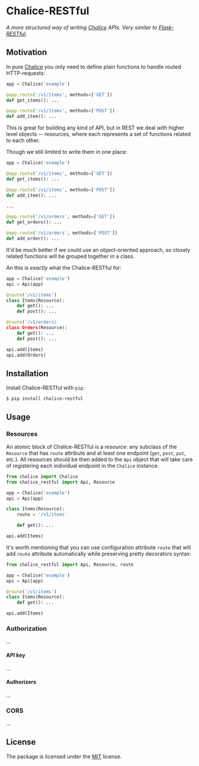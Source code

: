 # Chalice-RESTful

_A more structured way of writing [Chalice](https://github.com/aws/chalice) APIs.
Very similar to [Flask-RESTful](https://github.com/flask-restful/flask-restful)._

## Motivation

In pure [Chalice](https://github.com/aws/chalice) you only need to define plain functions
to handle routed HTTP-requests:

``` python
app = Chalice('example')

@app.route('/v1/items', methods=['GET'])
def get_items(): ...

@app.route('/v1/items', methods=['POST'])
def add_item(): ...
```

This is great for building any kind of API, but in REST we deal with
higher level objects -- resources, where each represents a set of functions
related to each other.

Though we still limited to write them in one place:

``` python
app = Chalice('example')

@app.route('/v1/items', methods=['GET'])
def get_items(): ...

@app.route('/v1/items', methods=['POST'])
def add_item(): ...

...

@app.route('/v1/orders', methods=['GET'])
def get_orders(): ...

@app.route('/v1/orders', methods=['POST'])
def add_order(): ...
```

It'd be much better if we could use an object-oriented approach, so closely related functions
will be grouped together in a class.

An this is _exactly_ what the Chalice-RESTful for:

``` python
app = Chalice('example')
api = Api(app)

@route('/v1/items')
class Items(Resource):
    def get(): ...
    def post(): ...

@route('/v1/orders)
class Orders(Resource):
    def get(): ...
    def post(): ...

api.add(Items)
api.add(Orders)
```

## Installation

Install Chalice-RESTful with `pip`:

``` shell
$ pip install chalice-restful
```

## Usage

### Resources

An atomic block of Chalice-RESTful is a _resource_: any subclass of the `Resource`
that has `route` attribute and at least one endpoint (`get`, `post`, `put`, etc.).
All resources should be then added to the `Api` object that will take care of registering
each individual endpoint in the `Chalice` instance.

``` python
from chalice import Chalice
from chalice_restful import Api, Resource

app = Chalice('example')
api = Api(app)

class Items(Resource):
    route = '/v1/items'

    def get(): ...

api.add(Items)
```

It's worth mentioning that you can use configuration attribute `route` that will add
`route` attribute automatically while preserving pretty decorators syntax:

``` python
from chalice_restful import Api, Resource, route

app = Chalice('example')
api = Api(app)

@route('/v1/items')
class Items(Resource):
    def get(): ...

api.add(Items)
```

### Authorization

...

#### API key

...

#### Authorizers

...

### CORS

...

## License

The package is licensed under the [MIT](https://github.com/JoshuaLight/chalice-restul/blob/master/LICENSE) license.
